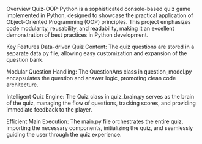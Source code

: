 Overview
Quiz-OOP-Python is a sophisticated console-based quiz game implemented in Python, designed to showcase the practical application of Object-Oriented Programming (OOP) principles. This project emphasizes code modularity, reusability, and readability, making it an excellent demonstration of best practices in Python development.

Key Features
Data-driven Quiz Content: The quiz questions are stored in a separate data.py file, allowing easy customization and expansion of the question bank.

Modular Question Handling: The QuestionAns class in question_model.py encapsulates the question and answer logic, promoting clean code architecture.

Intelligent Quiz Engine: The Quiz class in quiz_brain.py serves as the brain of the quiz, managing the flow of questions, tracking scores, and providing immediate feedback to the player.

Efficient Main Execution: The main.py file orchestrates the entire quiz, importing the necessary components, initializing the quiz, and seamlessly guiding the user through the quiz experience.
